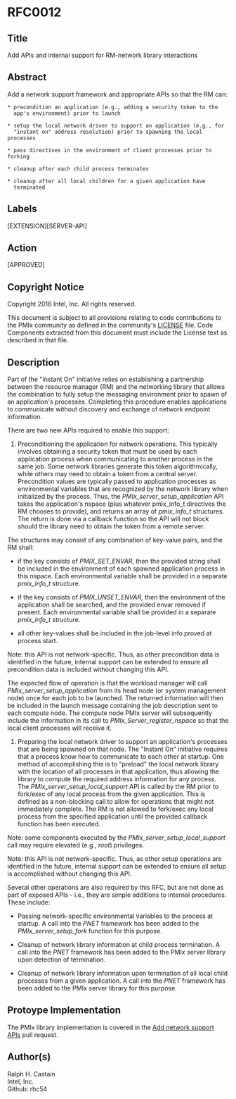 # RFC0012

## Title
Add APIs and internal support for RM-network library interactions

## Abstract
Add a network support framework and appropriate APIs so that the RM can:

    * precondition an application (e.g., adding a security token to the
      app's environment) prior to launch

    * setup the local network driver to support an application (e.g., for
      "instant on" address resolution) prior to spawning the local processes

    * pass directives in the environment of client processes prior to forking

    * cleanup after each child process terminates

    * cleanup after all local children for a given application have
      terminated

## Labels
[EXTENSION][SERVER-API]

## Action
[APPROVED]

## Copyright Notice
Copyright 2016 Intel, Inc. All rights reserved.

This document is subject to all provisions relating to code contributions to the PMIx community as defined in the community's [LICENSE](https://github.com/pmix/RFCs/tree/master/LICENSE) file. Code Components extracted from this document must include the License text as described in that file.

## Description
Part of the "Instant On" initiative relies on establishing a partnership between the resource manager (RM) and the networking library that allows the combination to fully setup the messaging environment prior to spawn of an application's processes. Completing this procedure enables applications to communicate without discovery and exchange of network endpoint information.

There are two new APIs required to enable this support:

1. Preconditioning the application for network operations. This typically involves obtaining a security token that must be used by each application process when communicating to another process in the same job. Some network libraries generate this token algorithmically, while others may need to obtain a token from a central server. Precondition values are typically passed to application processes as environmental variables that are recognized by the network library when initialized by the process. Thus, the _PMIx\_server\_setup\_application_ API takes the application's nspace (plus whatever pmix\_info\_t directives the RM chooses to provide), and returns an array of _pmix\_info\_t_ structures. The return is done via a callback function so the API will not block should the library need to obtain the token from a remote server.

  The structures may consist of any combination of key-value pairs, and the RM shall:

  * if the key consists of _PMIX\_SET\_ENVAR_, then the provided string shall be included in the environment of each spawned application process in this nspace. Each environmental variable shall be provided in a separate _pmix\_info\_t_ structure.

  * if the key consists of _PMIX\_UNSET\_ENVAR_, then the environment of the application shall be searched, and the provided envar removed if present. Each environmental variable shall be provided in a separate _pmix\_info\_t_ structure.

  * all other key-values shall be included in the job-level info proved at process start.

  Note: this API is not network-specific. Thus, as other precondition data is identified in the future, internal support can be extended to ensure all precondition data is included without changing this API.

  The expected flow of operation is that the workload manager will call _PMIx\_server\_setup\_application_ from its head node (or system management node) once for each job to be launched. The returned information will then be included in the launch message containing the job description sent to each compute node. The compute node PMIx server will subsequently include the information in its call to _PMIx_Server_register_nspace_ so that the local client processes will receive it.

1. Preparing the local network driver to support an application's processes that are being spawned on that node. The "Instant On" initiative requires that a process know how to communicate to each other at startup. One method of accomplishing this is to "preload" the local network library with the location of all processes in that application, thus allowing the library to compute the required address information for any process. The _PMIx\_server\_setup\_local\_support_ API is called by the RM prior to fork/exec of any local process from the given application. This is defined as a non-blocking call to allow for operations that might not immediately complete. The RM is not allowed to fork/exec any local process from the specified application until the provided callback function has been executed.

  Note: some components executed by the _PMIx\_server\_setup\_local\_support_  call may require elevated (e.g.,  _root_) privileges.

  Note: this API is not network-specific. Thus, as other setup operations are identified in the future, internal support can be extended to ensure all setup is accomplished without changing this API.

Several other operations are also required by this RFC, but are not done as part of exposed APIs - i.e., they are simple additions to internal procedures. These include:

  * Passing network-specific environmental variables to the process at startup. A call into the _PNET_ framework has been added to the _PMIx\_server\_setup\_fork_ function for this purpose.

  * Cleanup of network library information at child process termination. A call into the _PNET_ framework has been added to the PMIx server library upon detection of termination.

  * Cleanup of network library information upon termination of all local child processes from a given application. A call into the _PNET_ framework has been added to the PMIx server library for this purpose.


## Protoype Implementation
The PMIx library implementation is covered in the [Add network support APIs](https://github.com/pmix/master/pull/222) pull request.


## Author(s)
Ralph H. Castain  
Intel, Inc.  
Github: rhc54
